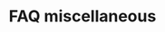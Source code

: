 ---
title: FAQ miscellaneous
menuTitle: Miscellaneous-FAQ
description: "frequently miscellaneous asked questions"
position: 24
category: "faq"
---